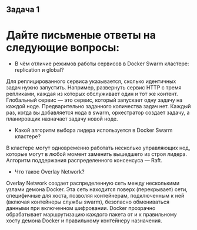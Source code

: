 ## Задача 1
# Дайте письменые ответы на следующие вопросы:

- В чём отличие режимов работы сервисов в Docker Swarm кластере: replication и global?

Для реплицированного сервиса указывается, сколько идентичных задач нужно запустить. Например, развернуть сервис HTTP с тремя репликами, каждая из которых обслуживает один и тот же контент.
Глобальный сервис — это сервис, который запускает одну задачу на каждой ноде. Предварительно заданного количества задач нет. Каждый раз, когда вы добавляется нода в swarm, оркестратор создает задачу, а планировщик назначает задачу новой ноде.

- Какой алгоритм выбора лидера используется в Docker Swarm кластере?

В кластере могут одновременно работать несколько управляющих нод, которые могут в любой момент заменить вышедшего из строя лидера. Алгоритм поддержания распределенного консенсуса — Raft.

- Что такое Overlay Network?

Overlay Network создает распределенную сеть между несколькими узлами демона Docker. Эта сеть находится поверх (перекрывает) сети, специфичные для хоста, позволяя контейнерам, подключенным к ней (включая контейнеры службы swarm), безопасно обмениваться данными при включенном шифровании. Docker прозрачно обрабатывает маршрутизацию каждого пакета от и к правильному хосту демона Docker и правильному контейнеру назначения.





